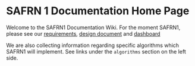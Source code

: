 # SAFRN 1 Documentation Home Page

Welcome to the SAFRN1 Documentation Wiki.
For the moment SAFRN1, please see our [requirements](/doc/wiki/requirements.md), [design document](/doc/wiki/design.md) and [dashboard](/doc/wiki/dashboard/main.md)

We are also collecting information regarding specific algorithms which SAFRN1 will implement. See links under the ``algorithms`` section on the left side.